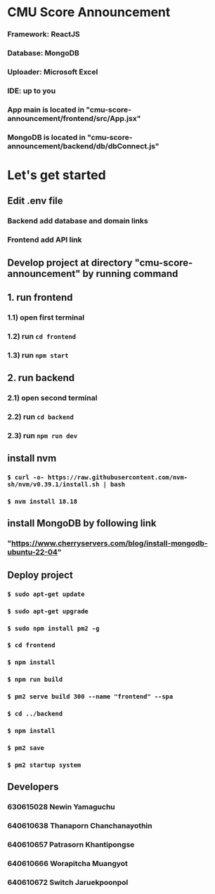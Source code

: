 # CMU Score Announcement
### Framework: ReactJS
### Database: MongoDB
### Uploader: Microsoft Excel
### IDE: up to you

### App main is located in "cmu-score-announcement/frontend/src/App.jsx"
### MongoDB is located in "cmu-score-announcement/backend/db/dbConnect.js"

# Let's get started
## Edit .env file
### Backend add database and domain links
### Frontend add API link
## Develop project at directory "cmu-score-announcement" by running command
## 1. run frontend
###   1.1) open first terminal
###   1.2) run ``` cd frontend ```
###   1.3) run ``` npm start ``` 
## 2. run backend
###   2.1) open second terminal
###   2.2) run ``` cd backend ```
###   2.3) run ``` npm run dev ```
## install nvm
### ``` $ curl -o- https://raw.githubusercontent.com/nvm-sh/nvm/v0.39.1/install.sh | bash ```
### ``` $ nvm install 18.18 ```
## install MongoDB by following link 
### "https://www.cherryservers.com/blog/install-mongodb-ubuntu-22-04"
## Deploy project
### ``` $ sudo apt-get update ``` 
### ``` $ sudo apt-get upgrade ``` 
### ``` $ sudo npm install pm2 -g ``` 
### ``` $ cd frontend ``` 
### ``` $ npm install ``` 
### ``` $ npm run build ``` 
### ``` $ pm2 serve build 300 --name "frontend" --spa ``` 
### ``` $ cd ../backend ``` 
### ``` $ npm install ``` 
### ``` $ pm2 save ``` 
### ``` $ pm2 startup system ``` 
## Developers
### 630615028 Newin Yamaguchu
### 640610638 Thanaporn Chanchanayothin
### 640610657 Patrasorn Khantipongse
### 640610666 Worapitcha Muangyot
### 640610672 Switch Jaruekpoonpol

